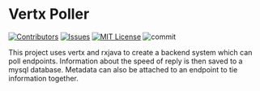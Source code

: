 # Vertx Poller
[![Contributors][contributors-shield]][contributors-url]
[![Issues][issues-shield]][issues-url]
[![MIT License][license-shield]][license-url]
![commit][commits-shield]

<!-- Links -->
[contributors-shield]: https://img.shields.io/github/contributors/christophperrins/poller-vertx-rxjava.svg
[contributors-url]: https://github.com/christophperrins/poller-vertx-rxjava/graphs/contributors

[issues-shield]: https://img.shields.io/github/issues/christophperrins/poller-vertx-rxjava.svg
[issues-url]: https://github.com/christophperrins/poller-vertx-rxjava/issues

[license-shield]: https://img.shields.io/github/license/christophperrins/poller-vertx-rxjava.svg
[license-url]: https://github.com/christophperrins/poller-vertx-rxjava/blob/master/LICENSE.txt

[commits-shield]: https://img.shields.io/github/commits-since/christophperrins/poller-vertx-rxjava/v0.0.0?label=commits%20since%20v0.0.0

This project uses vertx and rxjava to create a backend system which can poll endpoints. Information about the speed of reply is then saved to a mysql database. Metadata can also be attached to an endpoint to tie information together.
